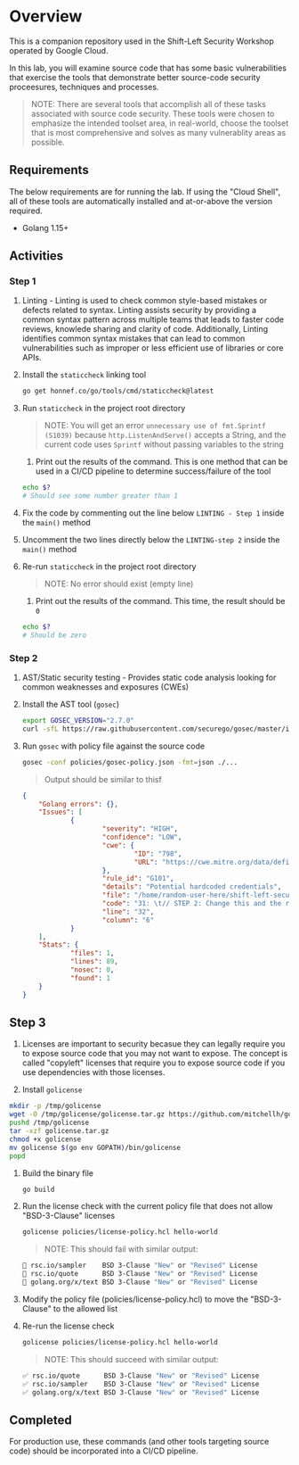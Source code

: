 # Overview

This is a companion repository used in the Shift-Left Security Workshop operated by Google Cloud.

In this lab, you will examine source code that has some basic vulnerabilities that exercise the tools that demonstrate better source-code security proceesures, techniques and processes.

> NOTE: There are several tools that accomplish all of these tasks associated with source code security. These tools were chosen to emphasize the intended toolset area, in real-world, choose the toolset that is most comprehensive and solves as many vulnerablity areas as possible.

## Requirements

The below requirements are for running the lab. If using the "Cloud Shell", all of these tools are automatically installed and at-or-above the version required.
* Golang 1.15+

## Activities

### Step 1

1. Linting - Linting is used to check common style-based mistakes or defects related to syntax. Linting assists security by
providing a common syntax pattern across multiple teams that leads to faster code reviews, knowlede sharing and clarity of code.
Additionally, Linting identifies common syntax mistakes that can lead to common vulnerabilities such as improper or less efficient
use of libraries or core APIs.

1. Install the `staticcheck` linking tool

    ```bash
    go get honnef.co/go/tools/cmd/staticcheck@latest
    ```

1. Run `staticcheck` in the project root directory

    > NOTE: You will get an error `unnecessary use of fmt.Sprintf (S1039)` because `http.ListenAndServe()` accepts a String, and the current code uses `Sprintf` without passing variables to the string

    1. Print out the results of the command.  This is one method that can be used in a CI/CD pipeline to determine success/failure of the tool

    ```bash
    echo $?
    # Should see some number greater than 1
    ```

1. Fix the code by commenting out the line below `LINTING - Step 1` inside the `main()` method

1. Uncomment the two lines directly below the `LINTING-step 2` inside the `main()` method

1. Re-run `staticcheck` in the project root directory

    > NOTE: No error should exist (empty line)

    1. Print out the results of the command. This time, the result should be `0`

    ```bash
    echo $?
    # Should be zero
    ```

### Step 2

1. AST/Static security testing - Provides static code analysis looking for common weaknesses and exposures (CWEs)

1. Install the AST tool (`gosec`)

    ```bash
    export GOSEC_VERSION="2.7.0"
    curl -sfL https://raw.githubusercontent.com/securego/gosec/master/install.sh | sh -s -- -b $(go env GOPATH)/bin v${GOSEC_VERSION}
    ```

1. Run `gosec` with policy file against the source code

    ```bash
    gosec -conf policies/gosec-policy.json -fmt=json ./...

    ```

    > Output should be similar to thisf
    ```json
    {
        "Golang errors": {},
        "Issues": [
                {
                        "severity": "HIGH",
                        "confidence": "LOW",
                        "cwe": {
                                "ID": "798",
                                "URL": "https://cwe.mitre.org/data/definitions/798.html"
                        },
                        "rule_id": "G101",
                        "details": "Potential hardcoded credentials",
                        "file": "/home/random-user-here/shift-left-security-workshop/labs/source-code-lab/main.go",
                        "code": "31: \t// STEP 2: Change this and the reference below to something different (ie, not \"pawsword\" or \"password\")\n32: \tvar pawsword = \"im-a-cute-puppy\"\n33: \tfmt.Println(\"Something a puppy would use: \", username, pawsword)\n",
                        "line": "32",
                        "column": "6"
                }
        ],
        "Stats": {
                "files": 1,
                "lines": 89,
                "nosec": 0,
                "found": 1
        }
    }
    ```

## Step 3

1. Licenses are important to security becasue they can legally require you to expose source code that you may not want to expose.  The concept is called "copyleft" licenses that require you to expose source code if you use dependencies with those licenses.

1. Install `golicense`

```bash
mkdir -p /tmp/golicense
wget -O /tmp/golicense/golicense.tar.gz https://github.com/mitchellh/golicense/releases/download/v0.2.0/golicense_0.2.0_linux_x86_64.tar.gz
pushd /tmp/golicense
tar -xzf golicense.tar.gz
chmod +x golicense
mv golicense $(go env GOPATH)/bin/golicense
popd
```

1. Build the binary file

    ```bash
    go build
    ```

1. Run the license check with the current policy file that does not allow "BSD-3-Clause" licenses

    ```bash
    golicense policies/license-policy.hcl hello-world
    ```

    > NOTE: This should fail with similar output:

    ```bash
    🚫 rsc.io/sampler    BSD 3-Clause "New" or "Revised" License
    🚫 rsc.io/quote      BSD 3-Clause "New" or "Revised" License
    🚫 golang.org/x/text BSD 3-Clause "New" or "Revised" License
    ```

1. Modify the policy file (policies/license-policy.hcl) to move the "BSD-3-Clause" to the allowed list

1. Re-run the license check

    ```bash
    golicense policies/license-policy.hcl hello-world
    ```

    > NOTE: This should succeed with similar output:

    ```bash
    ✅ rsc.io/quote      BSD 3-Clause "New" or "Revised" License
    ✅ rsc.io/sampler    BSD 3-Clause "New" or "Revised" License
    ✅ golang.org/x/text BSD 3-Clause "New" or "Revised" License
    ```

## Completed

For production use, these commands (and other tools targeting source code) should be incorporated into a CI/CD pipeline.